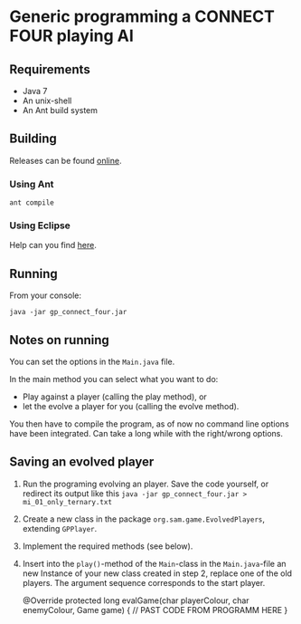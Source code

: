 # Generic programming a CONNECT FOUR playing AI

## Requirements

* Java 7
* An unix-shell
* An Ant build system

## Building

Releases can be found [online](https://github.com/samuelsmal/gp_connect_four_java/releases).

### Using Ant

    ant compile

### Using Eclipse

Help can you find [here](http://stackoverflow.com/questions/17768845/exporting-usable-jar-files-from-github-project).

## Running

From your console:

    java -jar gp_connect_four.jar

## Notes on running

You can set the options in the `Main.java` file.

In the  main method you can select what you want to do:

* Play against a player (calling the  play method), or
* let the evolve a player for you (calling the  evolve method).

You then have to compile the program, as of now no command line options have been integrated.
Can take a long while with the right/wrong options.

## Saving an evolved player

1. Run the programing evolving an player. Save the code yourself, or redirect its output like this `java -jar gp_connect_four.jar > mi_01_only_ternary.txt`
1. Create a new class in the package `org.sam.game.EvolvedPlayers`, extending `GPPlayer`.
2. Implement the required methods (see below).
3. Insert into the `play()`-method of the `Main`-class in the `Main.java`-file an new Instance of your new class created in step 2, replace one of the old players. The argument sequence corresponds to the start player.

     @Override
        protected long evalGame(char playerColour, char enemyColour, Game game) {
         // PAST CODE FROM PROGRAMM HERE
        }
